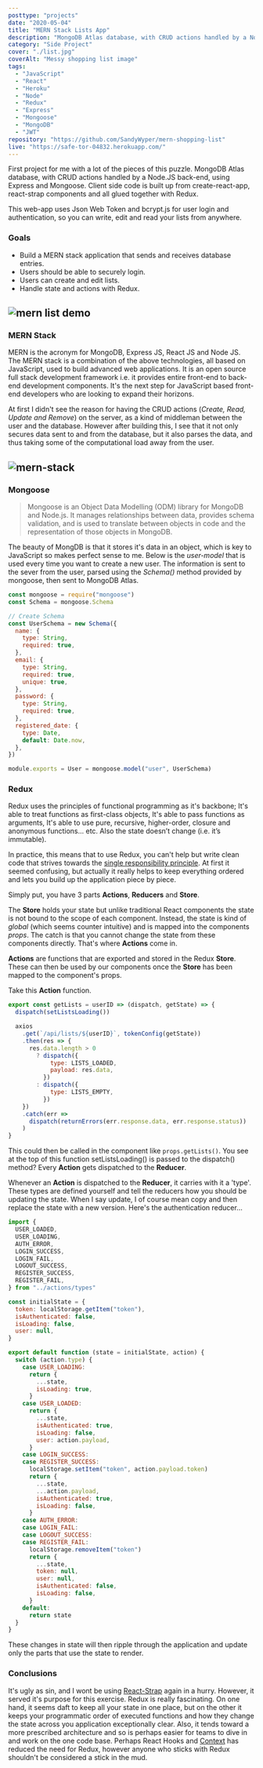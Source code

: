 ```yaml
---
posttype: "projects"
date: "2020-05-04"
title: "MERN Stack Lists App"
description: "MongoDB Atlas database, with CRUD actions handled by a Node.js back-end, using Express and Mongoose.  Client side code is built up from create-react-app, react-strap components and all glued together with Redux.  This web-app uses Json Web Token and bcrypt.js for user login and authentication, so you can write, edit and read your lists from anywhere."
category: "Side Project"
cover: "./list.jpg"
coverAlt: "Messy shopping list image"
tags:
  - "JavaScript"
  - "React"
  - "Heroku"
  - "Node"
  - "Redux"
  - "Express"
  - "Mongoose"
  - "MongoDB"
  - "JWT"
repository: "https://github.com/SandyWyper/mern-shopping-list"
live: "https://safe-tor-04832.herokuapp.com/"
---
```


First project for me with a lot of the pieces of this puzzle. MongoDB Atlas database, with CRUD actions handled by a Node.JS back-end, using Express and Mongoose. Client side code is built up from create-react-app, react-strap components and all glued together with Redux.

This web-app uses Json Web Token and bcrypt.js for user login and authentication, so you can write, edit and read your lists from anywhere.

### Goals

- Build a MERN stack application that sends and receives database entries.
- Users should be able to securely login.
- Users can create and edit lists.
- Handle state and actions with Redux.

## ![mern list demo](shopping-list-demo.gif)

### MERN Stack

MERN is the acronym for MongoDB, Express JS, React JS and Node JS. The MERN stack is a combination of the above technologies, all based on JavaScript, used to build advanced web applications. It is an open source full stack development framework i.e. it provides entire front-end to back-end development components. It's the next step for JavaScript based front-end developers who are looking to expand their horizons.

At first I didn't see the reason for having the CRUD actions (_Create, Read, Update and Remove_) on the server, as a kind of middleman between the user and the database. However after building this, I see that it not only secures data sent to and from the database, but it also parses the data, and thus taking some of the computational load away from the user.

## ![mern-stack](mern.jpg)

### Mongoose

> Mongoose is an Object Data Modelling (ODM) library for MongoDB and Node.js. It manages relationships between data, provides schema validation, and is used to translate between objects in code and the representation of those objects in MongoDB.

The beauty of MongDB is that it stores it's data in an object, which is key to JavaScript so makes perfect sense to me. Below is the _user-model_ that is used every time you want to create a new user. The information is sent to the sever from the user, parsed using the _Schema()_ method provided by mongoose, then sent to MongoDB Atlas.

```javascript
const mongoose = require("mongoose")
const Schema = mongoose.Schema

// Create Schema
const UserSchema = new Schema({
  name: {
    type: String,
    required: true,
  },
  email: {
    type: String,
    required: true,
    unique: true,
  },
  password: {
    type: String,
    required: true,
  },
  registered_date: {
    type: Date,
    default: Date.now,
  },
})

module.exports = User = mongoose.model("user", UserSchema)
```

### Redux

Redux uses the principles of functional programming as it's backbone; It's able to treat functions as first-class objects, It's able to pass functions as arguments, It's able to use pure, recursive, higher-order, closure and anonymous functions... etc.
Also the state doesn’t change (i.e. it’s immutable).

In practice, this means that to use Redux, you can't help but write clean code that strives towards the [single responsibility principle](https://en.wikipedia.org/wiki/Single-responsibility_principle). At first it seemed confusing, but actually it really helps to keep everything ordered and lets you build up the application piece by piece.

Simply put, you have 3 parts **Actions**, **Reducers** and **Store**.

The **Store** holds your state but unlike traditional React components the state is not bound to the scope of each component. Instead, the state is kind of _global_ (which seems counter intuitive) and is mapped into the components _props_. The catch is that you cannot change the state from these components directly. That's where **Actions** come in.

**Actions** are functions that are exported and stored in the Redux **Store**. These can then be used by our components once the **Store** has been mapped to the component's props.

Take this **Action** function.

```javascript
export const getLists = userID => (dispatch, getState) => {
  dispatch(setListsLoading())

  axios
    .get(`/api/lists/${userID}`, tokenConfig(getState))
    .then(res => {
      res.data.length > 0
        ? dispatch({
            type: LISTS_LOADED,
            payload: res.data,
          })
        : dispatch({
            type: LISTS_EMPTY,
          })
    })
    .catch(err =>
      dispatch(returnErrors(err.response.data, err.response.status))
    )
}
```

This could then be called in the component like `props.getLists()`. You see at the top of this function setListsLoading() is passed to the dispatch() method? Every **Action** gets dispatched to the **Reducer**.

Whenever an **Action** is dispatched to the **Reducer**, it carries with it a 'type'. These types are defined yourself and tell the reducers how you should be updating the state. When I say update, I of course mean copy and then replace the state with a new version. Here's the authentication reducer...

```javascript
import {
  USER_LOADED,
  USER_LOADING,
  AUTH_ERROR,
  LOGIN_SUCCESS,
  LOGIN_FAIL,
  LOGOUT_SUCCESS,
  REGISTER_SUCCESS,
  REGISTER_FAIL,
} from "../actions/types"

const initialState = {
  token: localStorage.getItem("token"),
  isAuthenticated: false,
  isLoading: false,
  user: null,
}

export default function (state = initialState, action) {
  switch (action.type) {
    case USER_LOADING:
      return {
        ...state,
        isLoading: true,
      }
    case USER_LOADED:
      return {
        ...state,
        isAuthenticated: true,
        isLoading: false,
        user: action.payload,
      }
    case LOGIN_SUCCESS:
    case REGISTER_SUCCESS:
      localStorage.setItem("token", action.payload.token)
      return {
        ...state,
        ...action.payload,
        isAuthenticated: true,
        isLoading: false,
      }
    case AUTH_ERROR:
    case LOGIN_FAIL:
    case LOGOUT_SUCCESS:
    case REGISTER_FAIL:
      localStorage.removeItem("token")
      return {
        ...state,
        token: null,
        user: null,
        isAuthenticated: false,
        isLoading: false,
      }
    default:
      return state
  }
}
```

These changes in state will then ripple through the application and update only the parts that use the state to render.

### Conclusions

It's ugly as sin, and I wont be using [React-Strap](https://reactstrap.github.io/) again in a hurry. However, it served it's purpose for this exercise. Redux is really fascinating. On one hand, it seems daft to keep all your state in one place, but on the other it keeps your programmatic order of executed functions and how they change the state across you application exceptionally clear. Also, it tends toward a more prescribed architecture and so is perhaps easier for teams to dive in and work on the one code base. Perhaps React Hooks and [Context](https://reactjs.org/docs/context.html) has reduced the need for Redux, however anyone who sticks with Redux shouldn't be considered a stick in the mud.
